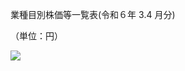 業種目別株価等一覧表(令和６年 $3.4$ 月分)

（単位：円）

![](https://www.nta.go.jp/tmp/87000dc3-8c0b-414a-a361-82a4ef6b7d60/images/c38e1a7e4b9f7c4350d7b85fceab91ce7e47bdb943be68c4cbedeb486d280623.jpg)